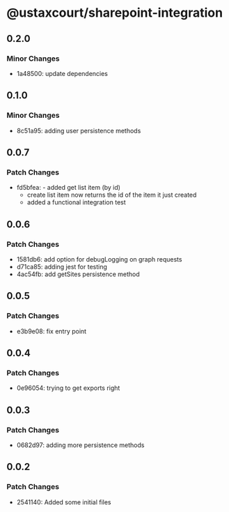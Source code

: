 # @ustaxcourt/sharepoint-integration

## 0.2.0

### Minor Changes

- 1a48500: update dependencies

## 0.1.0

### Minor Changes

- 8c51a95: adding user persistence methods

## 0.0.7

### Patch Changes

- fd5bfea: - added get list item (by id)
  - create list item now returns the id of the item it just created
  - added a functional integration test

## 0.0.6

### Patch Changes

- 1581db6: add option for debugLogging on graph requests
- d71ca85: adding jest for testing
- 4ac54fb: add getSites persistence method

## 0.0.5

### Patch Changes

- e3b9e08: fix entry point

## 0.0.4

### Patch Changes

- 0e96054: trying to get exports right

## 0.0.3

### Patch Changes

- 0682d97: adding more persistence methods

## 0.0.2

### Patch Changes

- 2541140: Added some initial files

